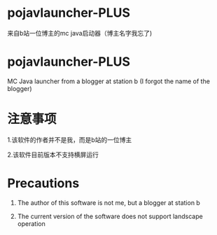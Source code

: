 # pojavlauncher-PLUS
来自b站一位博主的mc java启动器（博主名字我忘了)


# pojavlauncher-PLUS
MC Java launcher from a blogger at station b (I forgot the name of the blogger)


#  注意事项
1.该软件的作者并不是我，而是b站的一位博主

2.该软件目前版本不支持横屏运行

# Precautions
1. The author of this software is not me, but a blogger at station b

2. The current version of the software does not support landscape operation

